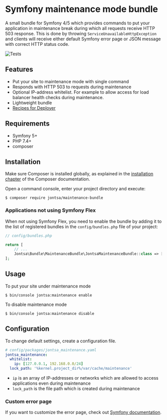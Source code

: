 # Symfony maintenance mode bundle

A small bundle for Symfony 4/5 which provides commands to put your application in maintenance break during which
all requests receive HTTP 503 response. This is done by throwing `ServiceUnavailableHttpException` and clients
will receive either default Symfony error page or JSON message with correct HTTP status code.

![Tests](https://github.com/Jontsa/JontsaMaintenanceBundle/workflows/Tests/badge.svg)

## Features

- Put your site to maintenance mode with single command
- Responds with HTTP 503 to requests during maintenance
- Optional IP-address whitelist. For example to allow access for load balancer health checks during maintenance.
- Lightweight bundle
- [Recipes for Deployer](https://github.com/Jontsa/JontsaMaintenanceBundle/Resources/doc/deployer-recipe.md)

## Requirements

- Symfony 5+
- PHP 7.4+
- composer

## Installation

Make sure Composer is installed globally, as explained in the
[installation chapter](https://getcomposer.org/doc/00-intro.md)
of the Composer documentation.

Open a command console, enter your project directory and execute:

```console
$ composer require jontsa/maintenance-bundle
```

### Applications not using Symfony Flex

When not using Symfony Flex, you need to enable the bundle by adding it
to the list of registered bundles in the `config/bundles.php` file of your project:

```php
// config/bundles.php

return [
    // ...
    Jontsa\Bundle\MaintenanceBundle\JontsaMaintenanceBundle::class => ['all' => true],
];
```

## Usage

To put your site under maintenance mode

```console
$ bin/console jontsa:maintenance enable
```

To disable maintenance mode

```console
$ bin/console jontsa:maintenance disable
```

## Configuration

To change default settings, create a configuration file.

```yaml
# config/packages/jontsa_maintenance.yaml
jontsa_maintenance:
  whitelist:
    ip: [127.0.0.1, 192.168.0.0/24]
  lock_path: '%kernel.project_dir%/var/cache/maintenance'
```

- `ip` is an array of IP-addresses or networks which are allowed to access applications even during maintenance
- `lock_path` is the file path which is created during maintenance

### Custom error page

If you want to customize the error page, check out [Symfony documentation](https://symfony.com/doc/current/controller/error_pages.html).
